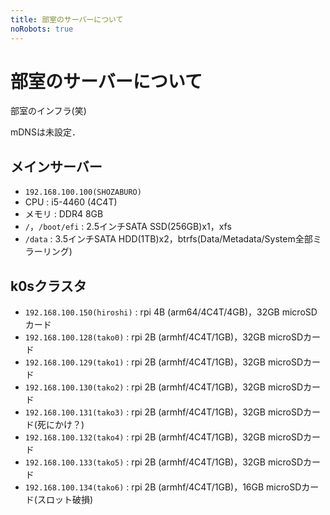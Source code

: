 ```yaml
---
title: 部室のサーバーについて
noRobots: true
---
```


# 部室のサーバーについて

部室のインフラ(笑)

mDNSは未設定．

## メインサーバー

- `192.168.100.100(SHOZABURO)`
- CPU : i5-4460 (4C4T)
- メモリ : DDR4 8GB
- `/`，`/boot/efi` : 2.5インチSATA SSD(256GB)x1，xfs
- `/data` : 3.5インチSATA HDD(1TB)x2，btrfs(Data/Metadata/System全部ミラーリング)

## k0sクラスタ

- `192.168.100.150(hiroshi)` : rpi 4B (arm64/4C4T/4GB)，32GB microSDカード
- `192.168.100.128(tako0)` : rpi 2B (armhf/4C4T/1GB)，32GB microSDカード
- `192.168.100.129(tako1)` : rpi 2B (armhf/4C4T/1GB)，32GB microSDカード
- `192.168.100.130(tako2)` : rpi 2B (armhf/4C4T/1GB)，32GB microSDカード
- `192.168.100.131(tako3)` : rpi 2B (armhf/4C4T/1GB)，32GB microSDカード(死にかけ？)
- `192.168.100.132(tako4)` : rpi 2B (armhf/4C4T/1GB)，32GB microSDカード
- `192.168.100.133(tako5)` : rpi 2B (armhf/4C4T/1GB)，32GB microSDカード
- `192.168.100.134(tako6)` : rpi 2B (armhf/4C4T/1GB)，16GB microSDカード(スロット破損)
